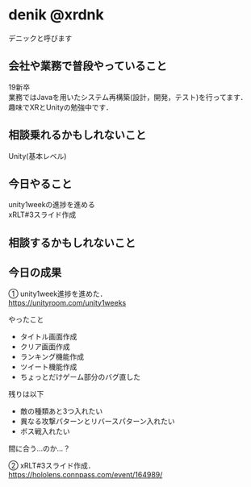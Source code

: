 # denik @xrdnk
デニックと呼びます

## 会社や業務で普段やっていること
19新卒</br>
業務ではJavaを用いたシステム再構築(設計，開発，テスト)を行ってます．</br>
趣味でXRとUnityの勉強中です．</br>

## 相談乗れるかもしれないこと
Unity(基本レベル)

## 今日やること
unity1weekの進捗を進める</br>
xRLT#3スライド作成

## 相談するかもしれないこと

## 今日の成果

① unity1week進捗を進めた．</br>
https://unityroom.com/unity1weeks </br>

やったこと</br>

* タイトル画面作成</br>
* クリア画面作成</br>
* ランキング機能作成</br>
* ツイート機能作成</br>
* ちょっとだけゲーム部分のバグ直した</br>

残りは以下</br>

* 敵の種類あと3つ入れたい
* 異なる攻撃パターンとリバースパターン入れたい
* ボス戦入れたい

間に合う…のか…？

② xRLT#3スライド作成．</br>
https://hololens.connpass.com/event/164989/


